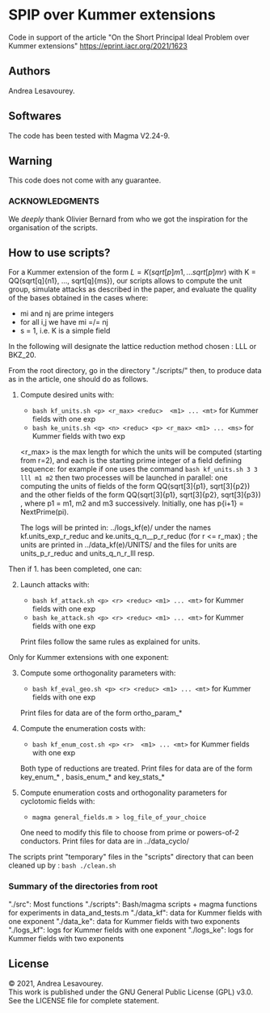 # SPIP over Kummer extensions

Code in support of the article "On the Short Principal Ideal Problem over Kummer 
extensions" https://eprint.iacr.org/2021/1623

## Authors
Andrea Lesavourey.

## Softwares
The code has been tested with Magma V2.24-9.


## Warning
This code does not come with any guarantee. 


### ACKNOWLEDGMENTS
We *deeply* thank Olivier Bernard from who we got the inspiration for the organisation of the scripts. 


## How to use scripts?

For a Kummer extension of the form $L = K (sqrt[p]{m1}, ... sqrt[p]{mr})$ with
K = QQ(sqrt[q]{n1}, ..., sqrt[q]{ms}), our scripts allows to compute the unit group,
simulate attacks as described in the paper, and evaluate the quality of the bases
obtained in the cases where:
- mi and nj are prime integers
- for all i,j we have mi =/= nj
- s = 1, i.e. K is a simple field

In the following <reduc> will designate the lattice reduction method chosen : LLL or
BKZ_20.

From the root directory, go in the directory "./scripts/" then, 
to produce data as in the article, one should do as follows.

1. Compute desired units with:
   - `bash kf_units.sh <p> <r_max> <reduc>  <m1> ... <mt>` for Kummer fields with one
   exp
   - `bash ke_units.sh <q> <n> <reduc> <p> <r_max> <m1> ... <ms>` for Kummer fields with two
   exp

   <r_max> is the max length for which the units will be computed (starting from r=2),
   and each <mi> is the starting prime integer of a field defining sequence: for
   example if one uses the command
                      `bash kf_units.sh 3 3 lll m1 m2`
   then two processes will be launched in parallel: one computing the units of
   fields of the form QQ(sqrt[3]{p1}, sqrt[3]{p2}) and the other fields of the form
   QQ(sqrt[3]{p1}, sqrt[3]{p2}, sqrt[3]{p3}) , where p1 = m1, m2 and m3 successively.
   Initially, one has p{i+1} = NextPrime(pi).
   
   The logs will be printed in: ../logs_kf(e)/ under the names kf.units_exp_r_reduc
   and ke.units_q_n__p_r_reduc (for r <= r_max) ;
   the units are printed in ../data_kf(e)/UNITS/  and the files for units are
   units_p_r_reduc and units_q_n_r_lll resp.
   
   
Then if 1. has been completed, one can:

2. Launch attacks with:
   - `bash kf_attack.sh <p> <r> <reduc> <m1> ... <mt>` for Kummer fields with one
   exp
   - `bash ke_attack.sh <p> <r> <reduc> <m1> ... <mt>` for Kummer fields with one
   exp

   Print files follow the same rules as explained for units.


Only for Kummer extensions with one exponent:

3. Compute some orthogonality parameters with:
   - `bash kf_eval_geo.sh <p> <r> <reduc> <m1> ... <mt>` for Kummer fields with one
   exp

   Print files for data are of the form  ortho_param_*


4. Compute the enumeration costs with:
   - `bash kf_enum_cost.sh <p> <r>  <m1> ... <mt>` for Kummer fields with one
   exp

   Both type of reductions are treated. Print files for data are of the form
   key_enum_* , basis_enum_* and key_stats_*


5. Compute enumeration costs and orthogonality parameters for cyclotomic fields with:
   - `magma general_fields.m > log_file_of_your_choice`

   One need to modify this file to choose from prime or powers-of-2 conductors.
   Print files for data are in ../data_cyclo/



The scripts print "temporary" files in the "scripts" directory that can been cleaned up
by :  `bash ./clean.sh`


### Summary of the directories from root
 "./src": Most functions
 "./scripts": Bash/magma scripts + magma functions for experiments in data_and_tests.m
 "./data_kf": data for Kummer fields with one exponent
 "./data_ke": data for Kummer fields with two exponents
 "./logs_kf": logs for Kummer fields with one exponent
 "./logs_ke": logs for Kummer fields with two exponents
 

## License
&copy; 2021, Andrea Lesavourey.  
This work is published under the GNU General Public License (GPL) v3.0.  
See the LICENSE file for complete statement.
